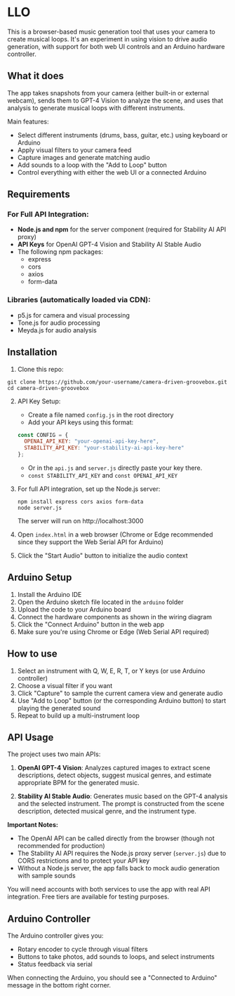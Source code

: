 # LLO

This is a browser-based music generation tool that uses your camera to create musical loops. It's an experiment in using vision to drive audio generation, with support for both web UI controls and an Arduino hardware controller.

## What it does

The app takes snapshots from your camera (either built-in or external webcam), sends them to GPT-4 Vision to analyze the scene, and uses that analysis to generate musical loops with different instruments. 

Main features:
- Select different instruments (drums, bass, guitar, etc.) using keyboard or Arduino
- Apply visual filters to your camera feed
- Capture images and generate matching audio
- Add sounds to a loop with the "Add to Loop" button
- Control everything with either the web UI or a connected Arduino

## Requirements

### For Full API Integration:
- **Node.js and npm** for the server component (required for Stability AI API proxy)
- **API Keys** for OpenAI GPT-4 Vision and Stability AI Stable Audio
- The following npm packages:
  - express
  - cors
  - axios
  - form-data

### Libraries (automatically loaded via CDN):
- p5.js for camera and visual processing
- Tone.js for audio processing
- Meyda.js for audio analysis

## Installation

1. Clone this repo:
```
git clone https://github.com/your-username/camera-driven-groovebox.git
cd camera-driven-groovebox
```

2. API Key Setup:
   - Create a file named `config.js` in the root directory
   - Add your API keys using this format:
   ```javascript
   const CONFIG = {
     OPENAI_API_KEY: "your-openai-api-key-here",
     STABILITY_API_KEY: "your-stability-ai-api-key-here"
   };
   ```
   - Or in the `api.js` and `server.js` directly paste your key there.
   - `const STABILITY_API_KEY` and `const OPENAI_API_KEY`

3. For full API integration, set up the Node.js server:
   ```
   npm install express cors axios form-data
   node server.js
   ```
   The server will run on http://localhost:3000

4. Open `index.html` in a web browser (Chrome or Edge recommended since they support the Web Serial API for Arduino)

5. Click the "Start Audio" button to initialize the audio context

## Arduino Setup

1. Install the Arduino IDE
2. Open the Arduino sketch file located in the `arduino` folder
3. Upload the code to your Arduino board
4. Connect the hardware components as shown in the wiring diagram
5. Click the "Connect Arduino" button in the web app
6. Make sure you're using Chrome or Edge (Web Serial API required)

## How to use

1. Select an instrument with Q, W, E, R, T, or Y keys (or use Arduino controller)
2. Choose a visual filter if you want
3. Click "Capture" to sample the current camera view and generate audio
4. Use "Add to Loop" button (or the corresponding Arduino button) to start playing the generated sound
5. Repeat to build up a multi-instrument loop

## API Usage

The project uses two main APIs:

1. **OpenAI GPT-4 Vision**: Analyzes captured images to extract scene descriptions, detect objects, suggest musical genres, and estimate appropriate BPM for the generated music.

2. **Stability AI Stable Audio**: Generates music based on the GPT-4 analysis and the selected instrument. The prompt is constructed from the scene description, detected musical genre, and the instrument type.

**Important Notes:**
- The OpenAI API can be called directly from the browser (though not recommended for production)
- The Stability AI API requires the Node.js proxy server (`server.js`) due to CORS restrictions and to protect your API key
- Without a Node.js server, the app falls back to mock audio generation with sample sounds

You will need accounts with both services to use the app with real API integration. Free tiers are available for testing purposes.

## Arduino Controller

The Arduino controller gives you:
- Rotary encoder to cycle through visual filters
- Buttons to take photos, add sounds to loops, and select instruments
- Status feedback via serial

When connecting the Arduino, you should see a "Connected to Arduino" message in the bottom right corner.


